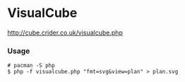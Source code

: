 # VisualCube
http://cube.crider.co.uk/visualcube.php

### Usage

```
# pacman -S php
$ php -f visualcube.php "fmt=svg&view=plan" > plan.svg
```
